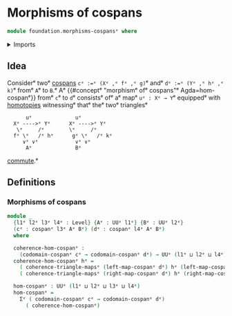 # Morphisms of cospans

```agda
module foundation.morphisms-cospansᵉ where
```

<details><summary>Imports</summary>

```agda
open import foundation.cartesian-product-typesᵉ
open import foundation.cospansᵉ
open import foundation.dependent-pair-typesᵉ
open import foundation.universe-levelsᵉ

open import foundation-core.commuting-triangles-of-mapsᵉ
```

</details>

## Idea

Considerᵉ twoᵉ [cospans](foundation.cospans.mdᵉ) `cᵉ :=ᵉ (Xᵉ ,ᵉ fᵉ ,ᵉ g)`ᵉ andᵉ
`dᵉ :=ᵉ (Yᵉ ,ᵉ hᵉ ,ᵉ k)`ᵉ fromᵉ `A`ᵉ to `B`.ᵉ Aᵉ
{{#conceptᵉ "morphismᵉ ofᵉ cospans"ᵉ Agda=hom-cospanᵉ}} fromᵉ `c`ᵉ to `d`ᵉ consistsᵉ ofᵉ aᵉ
mapᵉ `uᵉ : Xᵉ → Y`ᵉ equippedᵉ with [homotopies](foundation-core.homotopies.mdᵉ)
witnessingᵉ thatᵉ theᵉ twoᵉ trianglesᵉ

```text
      uᵉ              uᵉ
  Xᵉ ---->ᵉ Yᵉ      Xᵉ ---->ᵉ Yᵉ
   \ᵉ     /ᵉ        \ᵉ     /ᵉ
  fᵉ \ᵉ   /ᵉ hᵉ      gᵉ \ᵉ   /ᵉ kᵉ
     ∨ᵉ ∨ᵉ            ∨ᵉ ∨ᵉ
      Aᵉ              Bᵉ
```

[commute](foundation.commuting-triangles-of-maps.md).ᵉ

## Definitions

### Morphisms of cospans

```agda
module _
  {l1ᵉ l2ᵉ l3ᵉ l4ᵉ : Level} {Aᵉ : UUᵉ l1ᵉ} {Bᵉ : UUᵉ l2ᵉ}
  (cᵉ : cospanᵉ l3ᵉ Aᵉ Bᵉ) (dᵉ : cospanᵉ l4ᵉ Aᵉ Bᵉ)
  where

  coherence-hom-cospanᵉ :
    (codomain-cospanᵉ cᵉ → codomain-cospanᵉ dᵉ) → UUᵉ (l1ᵉ ⊔ l2ᵉ ⊔ l4ᵉ)
  coherence-hom-cospanᵉ hᵉ =
    ( coherence-triangle-mapsᵉ (left-map-cospanᵉ dᵉ) hᵉ (left-map-cospanᵉ cᵉ)) ×ᵉ
    ( coherence-triangle-mapsᵉ (right-map-cospanᵉ dᵉ) hᵉ (right-map-cospanᵉ cᵉ))

  hom-cospanᵉ : UUᵉ (l1ᵉ ⊔ l2ᵉ ⊔ l3ᵉ ⊔ l4ᵉ)
  hom-cospanᵉ =
    Σᵉ ( codomain-cospanᵉ cᵉ → codomain-cospanᵉ dᵉ)
      ( coherence-hom-cospanᵉ)
```